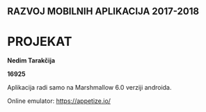 ## RAZVOJ MOBILNIH APLIKACIJA 2017-2018
# PROJEKAT

**Nedim Tarakčija**

**16925**

Aplikacija radi samo na Marshmallow 6.0 verziji androida.

Online emulator: https://appetize.io/
